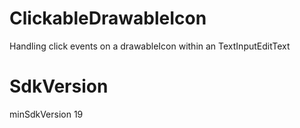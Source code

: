 # ClickableDrawableIcon
  Handling click events on a drawableIcon within an TextInputEditText
# SdkVersion 
  minSdkVersion 19

